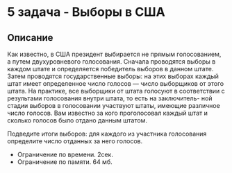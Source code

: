 # 5 задача - Выборы в США
## Описание
Как известно, в США президент выбирается не прямым голосованием, а путем двухуровневого голосования. 
Сначала проводятся выборы в каждом штате и определяется победитель выборов в данном штате. 
Затем проводятся государственные выборы: на этих выборах каждый штат имеет определенное число 
голосов — число выборщиков от этого штата. На практике, все выборщики от штата голосуют
в соответствии с результами голосования внутри штата, то есть на заключитель-
ной стадии выборов в голосовании участвуют штаты, имеющие различное число
голосов. Вам известно за кого проголосовал каждый штат и сколько голосов было отдано данным штатом. 

Подведите итоги выборов: для каждого из участника голосования определите число отданных за него голосов.

- Ограничение по времени. 2сек.
- Ограничение по памяти. 64 мб.